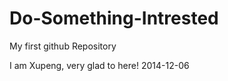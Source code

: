 Do-Something-Intrested
======================

My first github Repository

I am Xupeng, very glad to here!
2014-12-06
